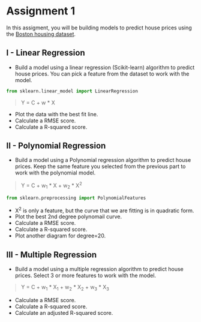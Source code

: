 # Assignment 1

In this assigment, you will be building models to predict house prices using the [Boston housing dataset](https://www.kaggle.com/vikrishnan/boston-house-prices).

## I - Linear Regression

* Build a model using a linear regression (Scikit-learn) algorithm to predict house prices. You can pick a feature from the dataset to work with the model.

```python
from sklearn.linear_model import LinearRegression
```

> Y = C + w * X

* Plot the data with the best fit line.
* Calculate a RMSE score.
* Calculate a R-squared score.


## II - Polynomial Regression

* Build a model using a Polynomial regression algorithm to predict house prices. Keep the same feature you selected from the previous part to work with the polynomial model. 

> Y = C + w<sub>1</sub> * X + w<sub>2</sub> * X<sup>2</sup> 

```python
from sklearn.preprocessing import PolynomialFeatures
```

* X<sup>2</sup> is only a feature, but the curve that we are fitting is in quadratic form.
* Plot the best 2nd degree polynomail curve.
* Calculate a RMSE score.
* Calculate a R-squared score.
* Plot another diagram for degree=20.


## III - Multiple Regression

* Build a model using a multiple regression algorithm to predict house prices. Select 3 or more features to work with the model. 

> Y = C + w<sub>1</sub> * X<sub>1</sub> + w<sub>2</sub> * X<sub>2</sub> + w<sub>3</sub> * X<sub>3</sub>

* Calculate a RMSE score.
* Calculate a R-squared score.
* Calculate an adjusted R-squared score.
